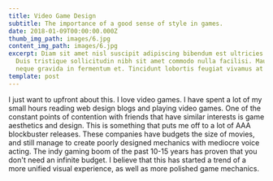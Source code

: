 ```yaml
---
title: Video Game Design
subtitle: The importance of a good sense of style in games.
date: 2018-01-09T00:00:00.000Z
thumb_img_path: images/6.jpg
content_img_path: images/6.jpg
excerpt: Diam sit amet nisl suscipit adipiscing bibendum est ultricies integer.
  Duis tristique sollicitudin nibh sit amet commodo nulla facilisi. Mauris augue
  neque gravida in fermentum et. Tincidunt lobortis feugiat vivamus at augue.
template: post
---
```

I just want to upfront about this. I love video games. I have spent a lot of my small hours reading web design blogs and playing video games. One of the constant points of contention with friends that have similar interests is game aesthetics and design. This is something that puts me off to a lot of AAA blockbuster releases. These companies have budgets the size of movies, and still manage to create poorly designed mechanics with mediocre voice acting. The indy gaming boom of the past 10-15 years has proven that you don't need an infinite budget. I believe that this has started a trend of a more unified visual experience, as well as more polished game mechanics.